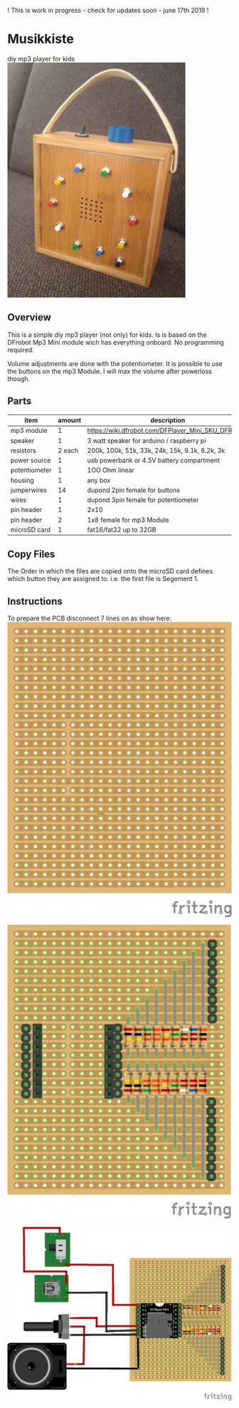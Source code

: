 ! This is work in progress - check for updates soon - june 17th 2019 !

# Musikkiste
diy mp3 player for kids
![musikkiste](images/musikkiste.jpg)
## Overview
This is a simple diy mp3 player (not only) for kids. Is is based on the DFrobot Mp3 Mini module wich has everything onboard. No programming required. 

Volume adjustments are done with the potentiometer. It is possible to use the buttons on the mp3 Module. I will max the volume after powerloss though. 


## Parts

|item           |amount       |description|
|---            |---          |---|
|mp3 module     |1            |https://wiki.dfrobot.com/DFPlayer_Mini_SKU_DFR0299  |
|speaker        |1            |3 watt speaker for arduino / raspberry pi           |
|resistors      |2 each       |200k, 100k, 51k, 33k, 24k, 15k, 9.1k, 6.2k, 3k      |
|power source   |1            |usb powerbank or 4.5V battery compartment           |
|potentiometer  |1            |1OO Ohm linear                                      |
|housing        |1            |any box                                             |
|jumperwires    |14           |dupond 2pin female for buttons                      |
|wires          |1            |dupond 3pin female for potentiometer                | 
|pin header     |1            |2x10                                                |
|pin header     |2            |1x8 female for mp3 Module                           |
|microSD card   |1            |fat16/fat32 up to 32GB                              |



## Copy Files
The Order in which the files are copied onto the microSD card defines which button they are assigned to. i.e. the first file is Segement 1.

## Instructions
To prepare the PCB disconnect 7 lines on as show here:
![pcb](images/musikkiste_pcbOnly_Steckplatine.png)

![pcb](images/musikkiste_pcbSolder_Steckplatine.png)

![pcb](images/musikkiste_pcbExternal_Steckplatine.png)


